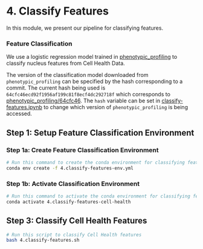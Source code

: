 # 4. Classify Features

In this module, we present our pipeline for classifying features.

### Feature Classification

We use a logistic regression model trained in [phenotypic_profiling](https://github.com/WayScience/phenotypic_profiling_model) to classify nucleus features from Cell Health Data.

The version of the classification model downloaded from `phenotypic_profiling` can be specified by the hash corresponding to a commit.
The current hash being used is `64cfc46ecd92f1956af199c81f8ecf4dc292718f` which corresponds to [phenotypic_profiling/64cfc46](https://github.com/WayScience/phenotypic_profiling_model/tree/64cfc46ecd92f1956af199c81f8ecf4dc292718f). The `hash` variable can be set in [classify-features.ipynb](classify-features.ipynb) to change which version of `phenotypic_profiling` is being accessed.

## Step 1: Setup Feature Classification Environment

### Step 1a: Create Feature Classification Environment

```sh
# Run this command to create the conda environment for classifying features
conda env create -f 4.classify-features-env.yml
```

### Step 1b: Activate Classification Environment

```sh
# Run this command to activate the conda environment for classifying features
conda activate 4.classify-features-cell-health
```

## Step 3: Classify Cell Health Features

```sh
# Run this script to classify Cell Health features
bash 4.classify-features.sh
```
